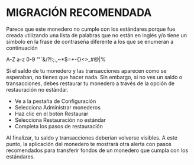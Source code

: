 #  MIGRACIÓN RECOMENDADA

Parece que este monedero no cumple con los estándares porque fue creada utilizando una lista de palabras que no están en inglés y/o tiene un símbolo en la frase de contraseña diferente a los que se enumeran a continuación

A-Z a-z 0-9 '"`&/?!:;.,~*$=+-{}<>\_#@|%

Si el saldo de tu monedero y las transacciones aparecen como se esperaban, no tienes que hacer nada. Sin embargo, si no ves un saldo o transacciones, debes restaurar tu monedero a través de la opción de restauración no estándar.

- Ve a la pestaña de Configuración
- Selecciona Administrar monederos
- Haz clic en el botón Restaurar
- Selecciona Restauración no estándar
- Completa los pasos de restauración

Al finalizar, tu saldo y transacciones deberían volverse visibles. A este punto, la aplicación del monedero te mostrará otra alerta con pasos recomendados para transferir fondos de un monedero que cumpla con los estándares.